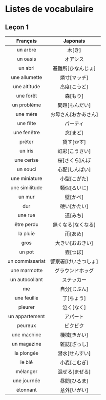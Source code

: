 # Listes de vocabulaire

## Leçon 1

|     Français    |       Japonais       |
|:---------------:|:--------------------:|
| un arbre        | 木[き]               |
| un oasis        | オアシス             |
| un abri         | 避難所[ひなんじょ]   |
| une allumette   | 燐寸[マッチ]         |
| une altitude    | 高度[こうど]         |
| une forêt       | 森[もり]             |
| un problème     | 問題[もんだい]       |
| une mère        | お母さん[おかあさん] |
| une fête        | パーティ             |
| une fenêtre     | 窓[まど]             |
| prêter          | 貸す[かす]           |
| un iris         | 虹彩[こうさい]       |
| une cerise      | 桜[さくら]んぼ       |
| un souci        | 心配[しんぱい]       |
| une miniature   | 小型[こがた]         |
| une similitude  | 類似[るいじ]         |
| un mur          | 壁[かべ]             |
| dur             | 硬い[かたい]         |
| une rue         | 道[みち]             |
| être perdu      | 無くなる[なくなる]   |
| la pluie        | 雨[あめ]             |
| gros            | 大きい[おおきい]     |
| un pot          | 壺[つぼ]             |
| un commissariat | 警察署[けいさつしょ] |
| une marmotte    | グラウンドホッグ     |
| un autocollant  | ステッカー           |
| me              | 自分[じぶん]         |
| une feuille     | 丁[ちょう]           |
| pleurer         | 泣く[なく]           |
| un appartement  | アパート             |
| peureux         | ビクビク             |
| une machine     | 機械[きかい]         |
| un magazine     | 雑誌[ざっし]         |
| la plongée      | 潜水[せんすい]       |
| le blé          | 小麦[こむぎ]         |
| mélanger        | 混ぜる[まぜる]       |
| une journée     | 昼間[ひるま]         |
| étonnant        | 意外[いがい]         |
